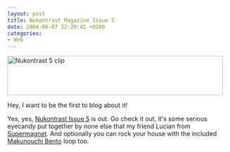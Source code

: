 ```yaml
---
layout: post
title: Nukontrast Magazine Issue 5
date: 2004-06-07 22:29:42 +0200
categories:
- Web
---
```

<img src="https://content.rusiczki.net/blogpics/nukontrast_5.jpg" width="490" height="90" border="0" alt="Nukontrast 5 clip" class="image" />

Hey, I want to be the first to blog about it!

Yes, yes, <a href="http://www.lucianmarin.ro/nukontrast/" title="Nukontrast Magazine">Nukontrast Issue 5</a> is out. Go check it out, it's some serious eyecandy put together by none else that my friend Lucian from <a href="http://www.supermagnet.ro" title="Still can't see it with nothing else but IE... Dang!">Supermagnet</a>. And optionally you can rock your house with the included <a href="http://makunouchibento.inpuj.net/">Makunouchi Bento</a> loop too.

